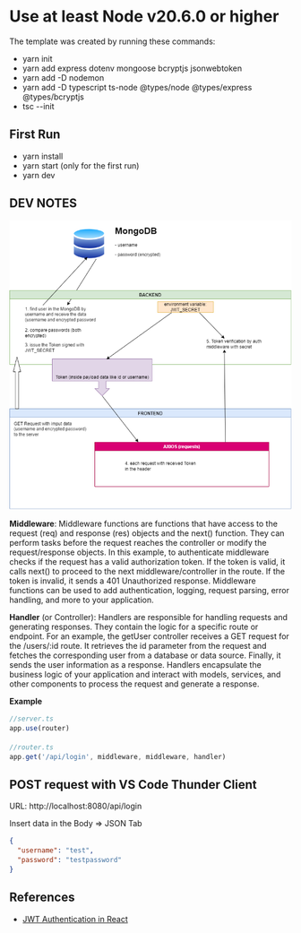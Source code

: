 # Use at least Node v20.6.0 or higher

The template was created by running these commands:

- yarn init
- yarn add express dotenv mongoose bcryptjs jsonwebtoken
- yarn add -D nodemon
- yarn add -D typescript ts-node @types/node @types/express @types/bcryptjs
- tsc --init

## First Run

- yarn install
- yarn start (only for the first run)
- yarn dev

## DEV NOTES

![DIAGRAM](/server//src//assets/diagram.png)

**Middleware**: Middleware functions are functions that have access to the request (req) and response (res) objects and the next() function. They can perform tasks before the request reaches the controller or modify the request/response objects. In this example, to authenticate middleware checks if the request has a valid authorization token. If the token is valid, it calls next() to proceed to the next middleware/controller in the route. If the token is invalid, it sends a 401 Unauthorized response. Middleware functions can be used to add authentication, logging, request parsing, error handling, and more to your application.

**Handler** (or Controller): Handlers are responsible for handling requests and generating responses. They contain the logic for a specific route or endpoint. For an example, the getUser controller receives a GET request for the /users/:id route. It retrieves the id parameter from the request and fetches the corresponding user from a database or data source. Finally, it sends the user information as a response. Handlers encapsulate the business logic of your application and interact with models, services, and other components to process the request and generate a response.

**Example**

```js
//server.ts
app.use(router)

//router.ts
app.get('/api/login', middleware, middleware, handler)
```

## POST request with VS Code Thunder Client

URL: http://localhost:8080/api/login

Insert data in the Body => JSON Tab

```json
{
  "username": "test",
  "password": "testpassword"
}
```

## References

- [JWT Authentication in React](https://www.permify.co/post/jwt-authentication-in-react/)
